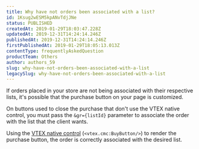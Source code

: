```yaml
---
title: Why have not orders been associated with a list?
id: 1Ksug2wESM5kpANvTdjJNe
status: PUBLISHED
createdAt: 2019-01-29T18:03:47.228Z
updatedAt: 2019-12-31T14:24:14.246Z
publishedAt: 2019-12-31T14:24:14.246Z
firstPublishedAt: 2019-01-29T18:05:13.013Z
contentType: frequentlyAskedQuestion
productTeam: Others
author: authors_59
slug: why-have-not-orders-been-associated-with-a-list
legacySlug: why-have-not-orders-been-associated-with-a-list
---
```


If orders placed in your store are not being associated with their respective lists, it's possible that the purchase button on your page is customized.

On buttons used to close the purchase that don't use the VTEX native control, you must pass the `&gr={listId}` parameter to associate the order with the list that the client wants.

Using the [VTEX native control](/en/tutorial/buy-button-control) (`<vtex.cmc:BuyButton/>`) to render the purchase button, the order is correctly associated with the desired list.
